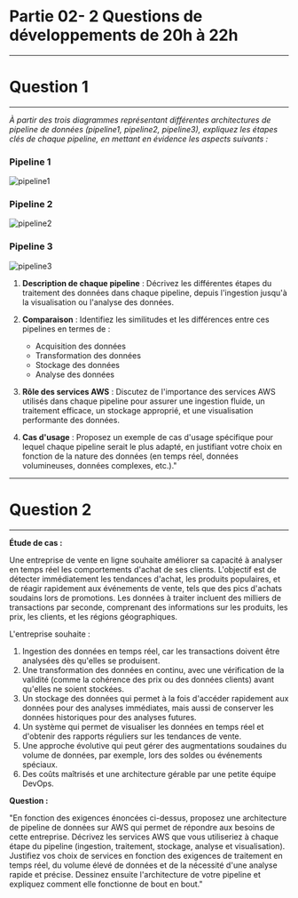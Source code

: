 # Partie 02- 2 Questions de développements de 20h à 22h

-----------------
# Question 1
-----------------


*À partir des trois diagrammes représentant différentes architectures de pipeline de données (pipeline1, pipeline2, pipeline3), expliquez les étapes clés de chaque pipeline, en mettant en évidence les aspects suivants :*

### Pipeline 1
![pipeline1](https://github.com/user-attachments/assets/84ed9186-a77d-40a4-b97f-13e939596ad4)

### Pipeline 2
![pipeline2](https://github.com/user-attachments/assets/6aeb023f-50a7-44c3-b028-05b98817ab02)

### Pipeline 3
![pipeline3](https://github.com/user-attachments/assets/f82ef59e-a43a-4e2f-849a-f2c0eda01016)

1. **Description de chaque pipeline** : Décrivez les différentes étapes du traitement des données dans chaque pipeline, depuis l'ingestion jusqu'à la visualisation ou l'analyse des données.
   
2. **Comparaison** : Identifiez les similitudes et les différences entre ces pipelines en termes de :
   - Acquisition des données
   - Transformation des données
   - Stockage des données
   - Analyse des données

3. **Rôle des services AWS** : Discutez de l'importance des services AWS utilisés dans chaque pipeline pour assurer une ingestion fluide, un traitement efficace, un stockage approprié, et une visualisation performante des données.

4. **Cas d'usage** : Proposez un exemple de cas d'usage spécifique pour lequel chaque pipeline serait le plus adapté, en justifiant votre choix en fonction de la nature des données (en temps réel, données volumineuses, données complexes, etc.)."


-----------------
# Question 2
-----------------

**Étude de cas :**

Une entreprise de vente en ligne souhaite améliorer sa capacité à analyser en temps réel les comportements d'achat de ses clients. L'objectif est de détecter immédiatement les tendances d'achat, les produits populaires, et de réagir rapidement aux événements de vente, tels que des pics d'achats soudains lors de promotions. Les données à traiter incluent des milliers de transactions par seconde, comprenant des informations sur les produits, les prix, les clients, et les régions géographiques.

L'entreprise souhaite :
1. Ingestion des données en temps réel, car les transactions doivent être analysées dès qu'elles se produisent.
2. Une transformation des données en continu, avec une vérification de la validité (comme la cohérence des prix ou des données clients) avant qu'elles ne soient stockées.
3. Un stockage des données qui permet à la fois d'accéder rapidement aux données pour des analyses immédiates, mais aussi de conserver les données historiques pour des analyses futures.
4. Un système qui permet de visualiser les données en temps réel et d'obtenir des rapports réguliers sur les tendances de vente.
5. Une approche évolutive qui peut gérer des augmentations soudaines du volume de données, par exemple, lors des soldes ou événements spéciaux.
6. Des coûts maîtrisés et une architecture gérable par une petite équipe DevOps.

**Question :**

"En fonction des exigences énoncées ci-dessus, proposez une architecture de pipeline de données sur AWS qui permet de répondre aux besoins de cette entreprise. Décrivez les services AWS que vous utiliseriez à chaque étape du pipeline (ingestion, traitement, stockage, analyse et visualisation). Justifiez vos choix de services en fonction des exigences de traitement en temps réel, du volume élevé de données et de la nécessité d'une analyse rapide et précise. Dessinez ensuite l'architecture de votre pipeline et expliquez comment elle fonctionne de bout en bout."
